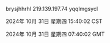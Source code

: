 brysjhhrhl 219.139.197.74 yqqlmgsycl

2024年 10月 31日 星期四 15:40:02 CST

2024年 10月 31日 星期四 07:40:02 GMT
